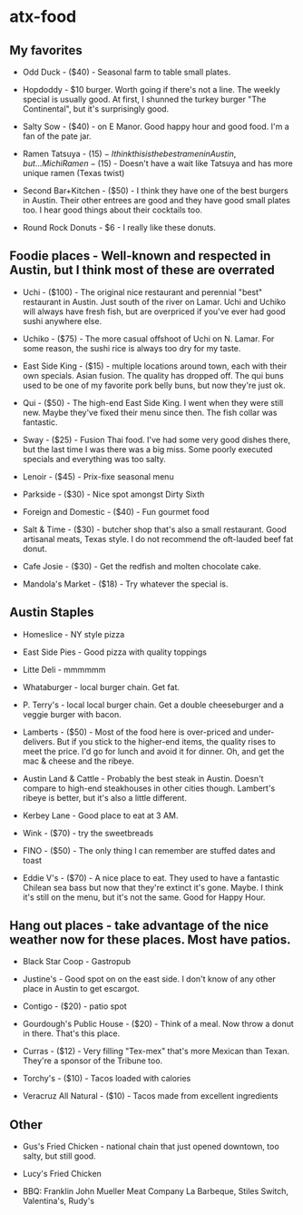 atx-food
========

## My favorites

* Odd Duck - ($40) - Seasonal farm to table small plates.

* Hopdoddy - $10 burger. Worth going if there's not a line. The weekly special is usually good. At first, I shunned the turkey burger "The Continental", but it's surprisingly good.

* Salty Sow - ($40) - on E Manor. Good happy hour and good food. I'm a fan of the pate jar.

* Ramen Tatsuya - ($15) - I think this is the best ramen in Austin, but...
Michi Ramen - ($15) - Doesn't have a wait like Tatsuya and has more unique ramen (Texas twist)

* Second Bar+Kitchen - ($50) - I think they have one of the best burgers in Austin. Their other entrees are good and they have good small plates too. I hear good things about their cocktails too.

* Round Rock Donuts - $6 - I really like these donuts.

## Foodie places - Well-known and respected in Austin, but I think most of these are overrated

* Uchi - ($100) - The original nice restaurant and perennial "best" restaurant in Austin. Just south of the river on Lamar. Uchi and Uchiko will always have fresh fish, but are overpriced if you've ever had good sushi anywhere else.

* Uchiko - ($75) - The more casual offshoot of Uchi on N. Lamar. For some reason, the sushi rice is always too dry for my taste.

* East Side King - ($15) - multiple locations around town, each with their own specials. Asian fusion. The quality has dropped off. The qui buns used to be one of my favorite pork belly buns, but now they're just ok.

* Qui - ($50) - The high-end East Side King. I went when they were still new. Maybe they've fixed their menu since then. The fish collar was fantastic.

* Sway - ($25) - Fusion Thai food. I've had some very good dishes there, but the last time I was there was a big miss. Some poorly executed specials and everything was too salty.

* Lenoir - ($45) - Prix-fixe seasonal menu

* Parkside - ($30) - Nice spot amongst Dirty Sixth

* Foreign and Domestic - ($40) - Fun gourmet food

* Salt & Time - ($30) - butcher shop that's also a small restaurant. Good artisanal meats, Texas style. I do not recommend the oft-lauded beef fat donut.

* Cafe Josie - ($30) - Get the redfish and molten chocolate cake.

* Mandola's Market - ($18) - Try whatever the special is.

## Austin Staples

* Homeslice - NY style pizza
* East Side Pies - Good pizza with quality toppings
* Litte Deli - mmmmmm

* Whataburger - local burger chain. Get fat.
* P. Terry's - local local burger chain. Get a double cheeseburger and a veggie burger with bacon. 

* Lamberts - ($50) - Most of the food here is over-priced and under-delivers. But if you stick to the higher-end items, the quality rises to meet the price. I'd go for lunch and avoid it for dinner. Oh, and get the mac & cheese and the ribeye.

* Austin Land & Cattle - Probably the best steak in Austin. Doesn't compare to high-end steakhouses in other cities though. Lambert's ribeye is better, but it's also a little different.

* Kerbey Lane - Good place to eat at 3 AM.

* Wink - ($70) - try the sweetbreads

* FINO - ($50) - The only thing I can remember are stuffed dates and toast

* Eddie V's - ($70) - A nice place to eat. They used to have a fantastic Chilean sea bass but now that they're extinct it's gone. Maybe. I think it's still on the menu, but it's not the same. Good for Happy Hour.

## Hang out places - take advantage of the nice weather now for these places. Most have patios.

* Black Star Coop - Gastropub

* Justine's - Good spot on on the east side. I don't know of any other place in Austin to get escargot.

* Contigo - ($20) - patio spot

* Gourdough's Public House - ($20) - Think of a meal. Now throw a donut in there. That's this place.

* Curras - ($12) - Very filling "Tex-mex" that's more Mexican than Texan. They're a sponsor of the Tribune too.

* Torchy's - ($10) - Tacos loaded with calories
* Veracruz All Natural - ($10) - Tacos made from excellent ingredients

## Other

* Gus's Fried Chicken - national chain that just opened downtown, too salty, but still good.
* Lucy's Fried Chicken

* BBQ: Franklin John Mueller Meat Company La Barbeque, Stiles Switch, Valentina's, Rudy's
